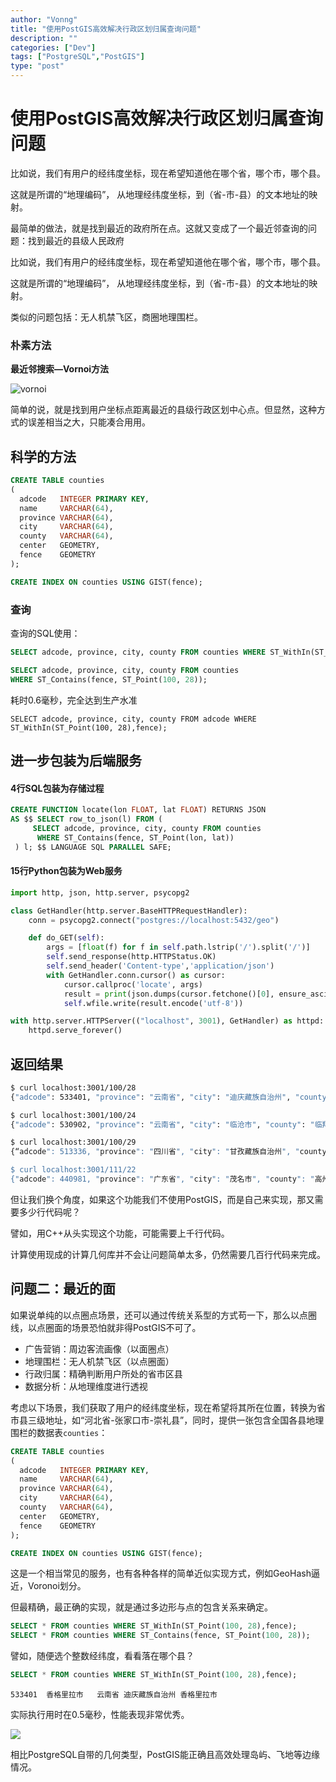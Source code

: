 ```yaml
---
author: "Vonng"
title: "使用PostGIS高效解决行政区划归属查询问题"
description: ""
categories: ["Dev"]
tags: ["PostgreSQL","PostGIS"]
type: "post"
---
```




# 使用PostGIS高效解决行政区划归属查询问题

比如说，我们有用户的经纬度坐标，现在希望知道他在哪个省，哪个市，哪个县。

这就是所谓的“地理编码”， 从地理经纬度坐标，到（省-市-县）的文本地址的映射。

最简单的做法，就是找到最近的政府所在点。这就又变成了一个最近邻查询的问题：找到最近的县级人民政府

比如说，我们有用户的经纬度坐标，现在希望知道他在哪个省，哪个市，哪个县。

这就是所谓的“地理编码”， 从地理经纬度坐标，到（省-市-县）的文本地址的映射。

类似的问题包括：无人机禁飞区，商圈地理围栏。





### 朴素方法

**最近邻搜索—Vornoi方法**



![vornoi](adcode-geodecode.assets/vornoi.png)



简单的说，就是找到用户坐标点距离最近的县级行政区划中心点。但显然，这种方式的误差相当之大，只能凑合用用。

## 科学的方法

```sql
CREATE TABLE counties
(
  adcode   INTEGER PRIMARY KEY,
  name     VARCHAR(64),
  province VARCHAR(64),
  city     VARCHAR(64),
  county   VARCHAR(64),
  center   GEOMETRY,
  fence    GEOMETRY
);

CREATE INDEX ON counties USING GIST(fence);
```

### 查询

查询的SQL使用：

```sql
SELECT adcode, province, city, county FROM counties WHERE ST_WithIn(ST_Point(100, 28),fence);

SELECT adcode, province, city, county FROM counties 
WHERE ST_Contains(fence, ST_Point(100, 28));
```

耗时0.6毫秒，完全达到生产水准



```
SELECT adcode, province, city, county FROM adcode WHERE ST_WithIn(ST_Point(100, 28),fence);
```





## 进一步包装为后端服务

#### 4行SQL包装为存储过程

```sql
CREATE FUNCTION locate(lon FLOAT, lat FLOAT) RETURNS JSON 
AS $$ SELECT row_to_json(l) FROM (
     SELECT adcode, province, city, county FROM counties
      WHERE ST_Contains(fence, ST_Point(lon, lat))
 ) l; $$ LANGUAGE SQL PARALLEL SAFE;
```

#### 15行Python包装为Web服务

```python
import http, json, http.server, psycopg2

class GetHandler(http.server.BaseHTTPRequestHandler):
    conn = psycopg2.connect("postgres://localhost:5432/geo")

    def do_GET(self):
        args = [float(f) for f in self.path.lstrip('/').split('/')]
        self.send_response(http.HTTPStatus.OK)
        self.send_header('Content-type','application/json')
        with GetHandler.conn.cursor() as cursor:
            cursor.callproc('locate', args)
            result = print(json.dumps(cursor.fetchone()[0], ensure_ascii=False))
            self.wfile.write(result.encode('utf-8'))

with http.server.HTTPServer(("localhost", 3001), GetHandler) as httpd:
    httpd.serve_forever()
```





## 返回结果

```bash
$ curl localhost:3001/100/28
{"adcode": 533401, "province": "云南省", "city": "迪庆藏族自治州", "county": "香格里拉市"}

$ curl localhost:3001/100/24
{"adcode": 530902, "province": "云南省", "city": "临沧市", "county": "临翔区"}

$ curl localhost:3001/100/29
{“adcode": 513336, "province": "四川省", "city": "甘孜藏族自治州", "county": "乡城县"}

$ curl localhost:3001/111/22
{"adcode": 440981, "province": "广东省", "city": "茂名市", "county": "高州市"}

```

但让我们换个角度，如果这个功能我们不使用PostGIS，而是自己来实现，那又需要多少行代码呢？

譬如，用C++从头实现这个功能，可能需要上千行代码。

计算使用现成的计算几何库并不会让问题简单太多，仍然需要几百行代码来完成。







## 问题二：最近的面

如果说单纯的以点圈点场景，还可以通过传统关系型的方式苟一下，那么以点圈线，以点圈面的场景恐怕就非得PostGIS不可了。

- 广告营销：周边客流画像（以面圈点）
- 地理围栏：无人机禁飞区（以点圈面）
- 行政归属：精确判断用户所处的省市区县
- 数据分析：从地理维度进行透视

考虑以下场景，我们获取了用户的经纬度坐标，现在希望将其所在位置，转换为省市县三级地址，如“河北省-张家口市-崇礼县”，同时，提供一张包含全国各县地理围栏的数据表`counties`：

```sql
CREATE TABLE counties
(
  adcode   INTEGER PRIMARY KEY,
  name     VARCHAR(64),
  province VARCHAR(64),
  city     VARCHAR(64),
  county   VARCHAR(64),
  center   GEOMETRY,
  fence    GEOMETRY
);

CREATE INDEX ON counties USING GIST(fence);
```

这是一个相当常见的服务，也有各种各样的简单近似实现方式，例如GeoHash逼近，Voronoi划分。

但最精确，最正确的实现，就是通过多边形与点的包含关系来确定。

```sql
SELECT * FROM counties WHERE ST_WithIn(ST_Point(100, 28),fence);
SELECT * FROM counties WHERE ST_Contains(fence, ST_Point(100, 28));
```

譬如，随便选个整数经纬度，看看落在哪个县？

```sql
SELECT * FROM counties WHERE ST_WithIn(ST_Point(100, 28),fence);
```

```
533401	香格里拉市	云南省	迪庆藏族自治州	香格里拉市
```

实际执行用时在0.5毫秒，性能表现非常优秀。

![](img/explain-locate.png)

相比PostgreSQL自带的几何类型，PostGIS能正确且高效处理岛屿、飞地等边缘情况。

